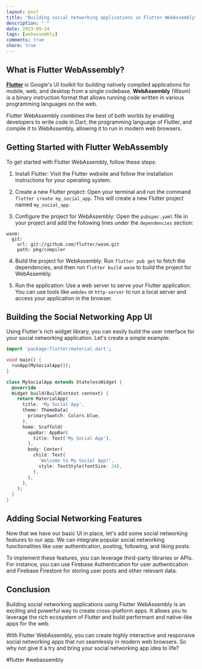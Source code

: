 ```yaml
---
layout: post
title: "Building social networking applications in Flutter WebAssembly"
description: " "
date: 2023-09-24
tags: [webassembly]
comments: true
share: true
---
```


## What is Flutter WebAssembly?
[**Flutter**](https://flutter.dev/) is Google's UI toolkit for building natively compiled applications for mobile, web, and desktop from a single codebase. **WebAssembly** (Wasm) is a binary instruction format that allows running code written in various programming languages on the web.

Flutter WebAssembly combines the best of both worlds by enabling developers to write code in Dart, the programming language of Flutter, and compile it to WebAssembly, allowing it to run in modern web browsers.

## Getting Started with Flutter WebAssembly
To get started with Flutter WebAssembly, follow these steps:

1. Install Flutter: Visit the Flutter website and follow the installation instructions for your operating system.

2. Create a new Flutter project: Open your terminal and run the command `flutter create my_social_app`. This will create a new Flutter project named `my_social_app`.

3. Configure the project for WebAssembly: Open the `pubspec.yaml` file in your project and add the following lines under the `dependencies` section:
```
wasm:
  git:
    url: git://github.com/flutter/wasm.git
    path: pkg/compiler
```

4. Build the project for WebAssembly: Run `flutter pub get` to fetch the dependencies, and then run `flutter build wasm` to build the project for WebAssembly.

5. Run the application: Use a web server to serve your Flutter application. You can use tools like `webdev` or `http-server` to run a local server and access your application in the browser.

## Building the Social Networking App UI
Using Flutter's rich widget library, you can easily build the user interface for your social networking application. Let's create a simple example:

```dart
import 'package:flutter/material.dart';

void main() {
  runApp(MySocialApp());
}

class MySocialApp extends StatelessWidget {
  @override
  Widget build(BuildContext context) {
    return MaterialApp(
      title: 'My Social App',
      theme: ThemeData(
        primarySwatch: Colors.blue,
      ),
      home: Scaffold(
        appBar: AppBar(
          title: Text('My Social App'),
        ),
        body: Center(
          child: Text(
            'Welcome to My Social App!',
            style: TextStyle(fontSize: 24),
          ),
        ),
      ),
    );
  }
}
```

## Adding Social Networking Features
Now that we have our basic UI in place, let's add some social networking features to our app. We can integrate popular social networking functionalities like user authentication, posting, following, and liking posts.

To implement these features, you can leverage third-party libraries or APIs. For instance, you can use Firebase Authentication for user authentication and Firebase Firestore for storing user posts and other relevant data.

## Conclusion
Building social networking applications using Flutter WebAssembly is an exciting and powerful way to create cross-platform apps. It allows you to leverage the rich ecosystem of Flutter and build performant and native-like apps for the web.

With Flutter WebAssembly, you can create highly interactive and responsive social networking apps that run seamlessly in modern web browsers. So why not give it a try and bring your social networking app idea to life?

\#flutter #webassembly